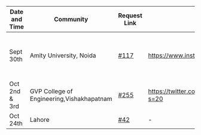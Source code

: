 | Date and Time  | Community  |  Request Link  |  Announcement Link | Speaker  | YouTube Link |
|---|---|---|---|---|---|
| Sept 30th| Amity University, Noida  | [#117](https://github.com/vinitshahdeo/Hacktoberfest2021/issues/117)  | https://www.instagram.com/p/CUY-1dqIkrI/ | [Vinit Shahdeo](https://github.com/vinitshahdeo), [Dev Valecha](https://github.com/iamdevvalecha), [Aman Kumar](https://github.com/thisisamank) | [link](https://www.youtube.com/watch?v=S2IXtFI5zNg&ab_channel=OpenSource) |
| Oct 2nd & 3rd  | GVP College of Engineering,Vishakhapatnam | [#255](https://github.com/vinitshahdeo/Hacktoberfest2021/issues/255)  | https://twitter.com/BinduTenneti/status/1443498629914771462?s=20 | [Pulkit Singh](https://github.com/PulkitSinghDev/OpenSource-for-Everyone) , [Vanshika Srivastava](https://github.com/vanshika-srivastava) | - |
| Oct 24th | Lahore  | [#42](https://github.com/vinitshahdeo/Hacktoberfest2021/issues/42)  | -  | -  | - |
